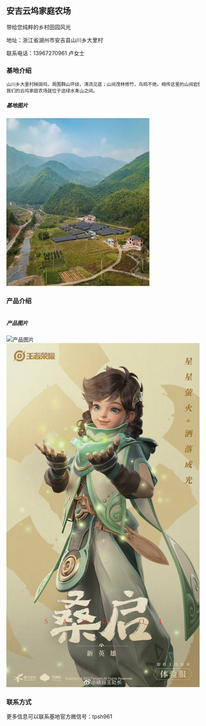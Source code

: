 ## 安吉云坞家庭农场

带给您纯粹的乡村田园风光

地址：浙江省湖州市安吉县山川乡大里村

联系电话：13967270961 卢女士

### 基地介绍

```markdown
山川乡大里村秧田坞，周围群山环绕，清流见底；山间茂林修竹，鸟鸣不绝。相传这里的山间岩壁上生长着野生的铁皮石斛，拥有许多原生态的“珍宝”。
我们的云坞家庭农场就位于这绿水青山之间。

```
##### 基地图片
![基地俯拍图](https://github.com/yiyu6/yiyu6.github.io/blob/main/%E5%9F%BA%E5%9C%B0%E5%9B%BE%E7%89%871)

### 产品介绍

```markdown

```
##### 产品图片
![产品图片](https://github.com/yiyu6/yiyu6.github.io/blob/main/%E4%BA%A7%E5%93%81%E5%9B%BE%E7%89%872)
![sangqi](https://github.com/yiyu6/yiyu6.github.io/blob/main/4471CE04-C502-42CE-B71E-630A9FF22E44.jpeg)

### 联系方式

更多信息可以联系基地官方微信号：tpsh961




